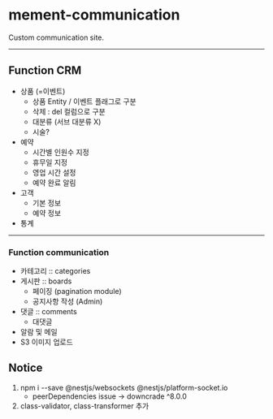 # mement-communication
Custom communication site.

---

## Function CRM
+ 상품 (=이벤트)
    + 상품 Entity / 이벤트 플래그로 구분
    + 삭제 : del 컬럼으로 구분
    + 대분류 (서브 대분류 X)
    + 시술?
+ 예약
    + 시간별 인원수 지정
    + 휴무일 지정
    + 영업 시간 설정
    + 예약 완료 알림
+ 고객
    + 기본 정보
    + 예약 정보
+ 통계


---

### Function communication
+ 카테고리 :: categories
+ 게시판 :: boards
    + 페이징 (pagination module)
    + 공지사항 작성 (Admin)
+ 댓글 :: comments
    + 대댓글
+ 알람 및 메일
+ S3 이미지 업로드


## Notice
1. npm i --save @nestjs/websockets @nestjs/platform-socket.io
    + peerDependencies issue -> downcrade ^8.0.0
2. class-validator, class-transformer 추가